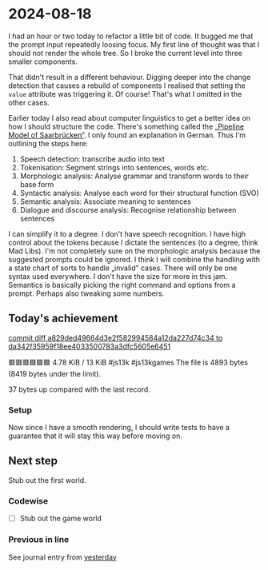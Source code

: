 <!--
SPDX-FileCopyrightText: 2024 André Jaenisch

SPDX-License-Identifier: AGPL-3.0-or-later
-->

# 2024-08-18

I had an hour or two today to refactor a little bit of code. It bugged me that
the prompt input repeatedly loosing focus. My first line of thought was that I
should not render the whole tree. So I broke the current level into three
smaller components.

That didn't result in a different behaviour. Digging deeper into the change
detection that causes a rebuild of components I realised that setting the
`value` attribute was triggering it. Of course!
That's what I omitted in the other cases.

Earlier today I also read about computer linguistics to get a better idea on
how I should structure the code. There's something called the [„Pipeline Model
of Saarbrücken”][saarbruecken]. I only found an explanation in German. Thus I'm
outlining the steps here:

1. Speech detection: transcribe audio into text
2. Tokenisation: Segment strings into sentences, words etc.
3. Morphologic analysis: Analyse grammar and transform words to their base form
4. Syntactic analysis: Analyse each word for their structural function (SVO)
5. Semantic analysis: Associate meaning to sentences
6. Dialogue and discourse analysis: Recognise relationship between sentences

I can simplify it to a degree. I don't have speech recognition. I have high
control about the tokens because I dictate the sentences (to a degree, think
Mad Libs). I'm not completely sure on the morphologic analysis because the
suggested prompts could be ignored. I think I will combine the handling with a
state chart of sorts to handle „invalid” cases. There will only be one syntax
used everywhere. I don't have the size for more in this jam. Semantics is
basically picking the right command and options from a prompt. Perhaps also
tweaking some numbers.

## Today's achievement

[commit diff a829ded49664d3e2f582994584a12da227d74c34 to da342f35959f18ee4033500783a3dfc5605e6451][diff]

🟥🟥🟥🟩🟩🟩 4.78 KiB / 13 KiB #js13k #js13kgames
The file is 4893 bytes (8419 bytes under the limit).

37 bytes up compared with the last record.

### Setup

Now since I have a smooth rendering, I should write tests to have a guarantee
that it will stay this way before moving on.

## Next step

Stub out the first world.

### Codewise

- [ ] Stub out the game world

### Previous in line

See journal entry from [yesterday][yesterday]

[diff]: https://code.jaenis.ch/js13kgames/js13kgames-2024/compare/a829ded49664d3e2f582994584a12da227d74c34..da342f35959f18ee4033500783a3dfc5605e6451
[saarbruecken]: https://de.wikipedia.org/wiki/Computerlinguistik#Das_Saarbr%C3%BCcker_Pipelinemodell
[yesterday]: ./2024-08-17.md
